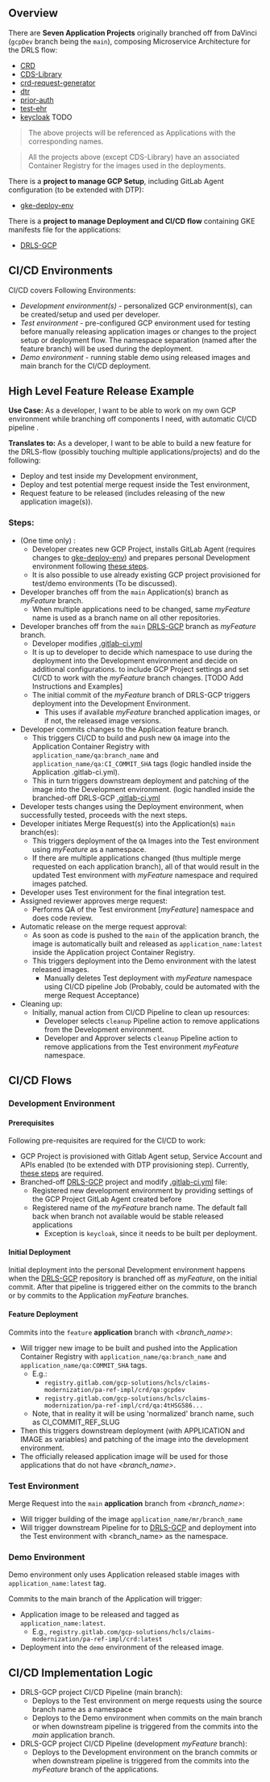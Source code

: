 ## Overview

There are **Seven Application Projects** originally branched off from DaVinci (`gcpDev` branch being the `main`),
composing Microservice Architecture for the DRLS flow:
- [CRD](https://gitlab.com/gcp-solutions/hcls/claims-modernization/pa-ref-impl/CRD) 
- [CDS-Library](https://gitlab.com/gcp-solutions/hcls/claims-modernization/pa-ref-impl/CDS-Library)
- [crd-request-generator](https://gitlab.com/gcp-solutions/hcls/claims-modernization/pa-ref-impl/crd-request-generator)
- [dtr](https://gitlab.com/gcp-solutions/hcls/claims-modernization/pa-ref-impl/dtr)
- [prior-auth](https://gitlab.com/gcp-solutions/hcls/claims-modernization/pa-ref-impl/prior-auth)
- [test-ehr](https://gitlab.com/gcp-solutions/hcls/claims-modernization/pa-ref-impl/test-ehr)
- [keycloak](TODO) TODO

> The above projects will be referenced as Applications with the corresponding names.

> All the projects above (except CDS-Library)  have an associated Container Registry 
for the images used in the deployments. 

There is a **project to manage GCP Setup**, including GitLab Agent configuration (to be extended with DTP):
- [gke-deploy-env](https://gitlab.com/gcp-solutions/hcls/claims-modernization/pa-ref-impl/gke-deploy-env)

There is a **project to manage Deployment and CI/CD flow** containing GKE manifests file for the applications: 
- [DRLS-GCP](https://gitlab.com/gcp-solutions/hcls/claims-modernization/pa-ref-impl/DRLS-GCP)


## CI/CD Environments
CI/CD covers Following Environments:
- *Development environment(s)* - personalized GCP environment(s), can be created/setup and used per developer.
- *Test environment* - pre-configured GCP environment used for testing before manually releasing application images or changes to the project setup or deployment flow.
The namespace separation (named after the feature branch) will be used during the deployment.
- *Demo environment* - running stable demo using released images and main branch for the CI/CD deployment.

## High Level Feature Release Example
**Use Case:** As a developer, I want to be able to work on my own GCP environment while branching off components I need,
with automatic CI/CD pipeline .

**Translates to:** As a developer, I want to be able to build a new feature for the DRLS-flow (possibly touching multiple applications/projects) and do the following: 
- Deploy and test inside my Development environment, 
- Deploy and test potential merge request inside the Test environment,
- Request feature to be released (includes releasing of the new application image(s)).  

### Steps:
- (One time only) :
  - Developer creates new GCP Project, installs GitLab Agent (requires changes to [gke-deploy-env](https://gitlab.com/gcp-solutions/hcls/claims-modernization/pa-ref-impl/gke-deploy-env))
    and prepares personal Development environment following [these steps](https://gitlab.com/gcp-solutions/hcls/claims-modernization/pa-ref-impl/gke-deploy-env/-/blob/main/README.md).
  - It is also possible to use already existing GCP project provisioned for test/demo environments (To be discussed).
- Developer branches off from the `main` Application(s) branch as *myFeature* branch. 
  - When multiple applications need to be changed, same *myFeature* name is used as a branch name on all other repositories. 
- Developer branches off from the `main` [DRLS-GCP](https://gitlab.com/gcp-solutions/hcls/claims-modernization/pa-ref-impl/DRLS-GCP) branch as *myFeature* branch.
  - Developer modifies [.gitlab-ci.yml](https://gitlab.com/gcp-solutions/hcls/claims-modernization/pa-ref-impl/DRLS-GCP/-/blob/main/.gitlab-ci.yml)
  - It is up to developer to decide which namespace to use during the deployment into the Development environment and decide on additional configurations.
  to include GCP Project settings and set CI/CD to work with the *myFeature* branch changes.  [TODO Add Instructions and Examples]
  - The initial commit of the *myFeature* branch of DRLS-GCP triggers deployment into the Development Environment.
    - This uses if available *myFeature* branched application images, or if not, the released image versions.
- Developer commits changes to the Application feature branch.
  - This triggers CI/CD to build and push new `QA` image into the Application Container Registry with `application_name/qa:branch_name` and `application_name/qa:CI_COMMIT_SHA` tags (logic handled inside the Application .gitlab-ci.yml).
  - This in turn triggers downstream deployment and patching of the image into the Development environment. (logic handled inside the branched-off DRLS-GCP [.gitlab-ci.yml](https://gitlab.com/gcp-solutions/hcls/claims-modernization/pa-ref-impl/DRLS-GCP/-/blob/main/.gitlab-ci.yml)
- Developer tests changes using the Deployment environment, when successfully tested, proceeds with the next steps.
- Developer initiates Merge Request(s) into the Application(s) `main` branch(es):
  - This triggers deployment of the `QA` Images into the Test environment using *myFeature* as a namespace. 
  - If there are multiple applications changed (thus multiple merge requested on each application branch), all of that would result in the updated Test environment with *myFeature* namespace and required images patched. 
- Developer uses Test environment for the final integration test.  
- Assigned reviewer approves merge request:
  - Performs QA of the Test environment  [*myFeature*] namespace and does code review.
- Automatic release on the merge request approval:
  - As soon as code is pushed to the `main` of the application branch, the image is automatically built and released as `application_name:latest` inside the Application project Container Registry.
  - This triggers deployment into the Demo environment with the latest released images.
    - Manually deletes Test deployment with *myFeature* namespace using CI/CD pipeline Job (Probably, could be automated with the merge Request Acceptance)
- Cleaning up:
  - Initially, manual action from CI/CD Pipeline to clean up resources:
    - Developer selects `cleanup` Pipeline action to remove applications from the Development environment.
    - Developer and Approver selects `cleanup` Pipeline action to remove applications from the Test environment *myFeature* namespace.

## CI/CD Flows
### Development Environment
#### Prerequisites
Following pre-requisites are required for the CI/CD to work:
- GCP Project is provisioned with Gitlab Agent setup, Service Account and APIs enabled (to be extended with DTP provisioning step). Currently, [these steps](https://gitlab.com/gcp-solutions/hcls/claims-modernization/pa-ref-impl/gke-deploy-env/-/blob/main/README.md) are required. 
- Branched-off [DRLS-GCP](https://gitlab.com/gcp-solutions/hcls/claims-modernization/pa-ref-impl/DRLS-GCP) project and modify  [.gitlab-ci.yml](https://gitlab.com/gcp-solutions/hcls/claims-modernization/pa-ref-impl/DRLS-GCP/-/blob/main/.gitlab-ci.yml) file:
  - Registered new development environment by providing settings of the GCP Project GitLab Agent created before
  - Registered name of the *myFeature* branch name. The default fall back when branch not available would be stable released applications
    - Exception is `keycloak`, since it needs to be built per deployment.

#### Initial Deployment
Initial deployment into the personal Development environment happens when the [DRLS-GCP](https://gitlab.com/gcp-solutions/hcls/claims-modernization/pa-ref-impl/DRLS-GCP) repository is branched off as *myFeature*, on the initial commit. 
After that pipeline is triggered either on the commits to the branch or by commits to the Application *myFeature* branches. 

#### Feature Deployment
Commits into the `feature` **application** branch with *<branch_name>*:
- Will trigger new image to be built and pushed into the Application Container Registry with `application_name/qa:branch_name` and `application_name/qa:COMMIT_SHA` tags.
  - E.g.:
    - `registry.gitlab.com/gcp-solutions/hcls/claims-modernization/pa-ref-impl/crd/qa:gcpdev`
    - `registry.gitlab.com/gcp-solutions/hcls/claims-modernization/pa-ref-impl/crd/qa:4tHSG586...`
  - Note, that in reality it will be using 'normalized' branch name, such as CI_COMMIT_REF_SLUG
- Then this  triggers downstream deployment (with APPLICATION and IMAGE as variables) and patching of the image into the development environment. 
- The officially released application image will be used for those applications that do not have  *<branch_name>*.

### Test Environment
Merge Request into the `main` **application** branch from  *<branch_name>*:
- Will trigger building of the image `application_name/mr/branch_name` 
- Will trigger downstream Pipeline for to [DRLS-GCP](https://gitlab.com/gcp-solutions/hcls/claims-modernization/pa-ref-impl/DRLS-GCP) and deployment into the Test environment with  <branch_name> as the namespace.

### Demo Environment
Demo environment only uses Application released stable images with `application_name:latest` tag.

Commits to the main branch of the Application will trigger:
- Application image to be released and tagged as `application_name:latest`.
  - E.g., `registry.gitlab.com/gcp-solutions/hcls/claims-modernization/pa-ref-impl/crd:latest`
- Deployment into the `demo` environment of the released image.

## CI/CD Implementation Logic

- DRLS-GCP project CI/CD Pipeline (main branch):
  - Deploys to the Test environment on merge requests using the source branch name as a namespace
  - Deploys to the Demo environment when commits on the main branch or when downstream pipeline is triggered from the commits into the *main* application branch.
- DRLS-GCP project CI/CD Pipeline (development *myFeature* branch):
  - Deploys to the Development environment on the branch commits or when downstream pipeline is triggered from the commits into the *myFeature* branch of the applications.

